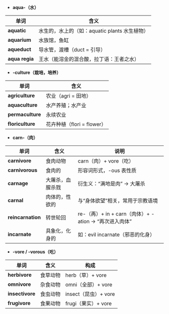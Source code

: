 - **aqua-（水）**

| 单词             | 含义                             |
| -------------- | ------------------------------ |
| **aquatic**    | 水生的，水上的（如：aquatic plants 水生植物） |
| **aquarium**   | 水族馆，鱼缸                         |
| **aqueduct**   | 导水管，渡槽（duct = 引导）              |
| **aqua regia** | 王水（能溶金的混合酸，拉丁语：王者之水）           |

- **-culture（栽培，培养）**

| 单词               | 含义                   |
| ---------------- | -------------------- |
| **agriculture**  | 农业（agri = 田地）        |
| **aquaculture**  | 水产养殖；水产业       |
| **permaculture** | 永续农业                 |
| **floriculture** | 花卉种植（flori = flower） |

- **carn-（肉）**

| 单词                | 含义       | 说明                                       |
| ----------------- | -------- | ---------------------------------------- |
| **carnivore**     | 食肉动物     | carn（肉）+ vore（吃）                         |
| **carnivorous**   | 食肉的      | 形容词形式，-ous 表性质                           |
| **carnage**       | 大屠杀，血腥杀戮 | 衍生义：“满地是肉” → 大屠杀                         |
| **carnal**        | 肉体的，性欲的  | 与“身体欲望”相关，常用于宗教语境                        |
| **reincarnation** | 转世轮回     | re-（再）+ in + carn（肉体）+ -ation → “再次进入肉体” |
| **incarnate**     | 具象化，化身的  | 如：evil incarnate（邪恶的化身）                  |

- **-vore / -vorous（吃）**

| 单词              | 含义      | 构成                  |
| --------------- | ------- | ------------------- |
| **herbivore**   | 食草动物    | herb（草）+ vore       |
| **omnivore**    | 杂食动物    | omni（全部）+ vore      |
| **insectivore** | 食虫动物    | insect（昆虫）+ vore    |
| **frugivore**   | 食果动物    | frugi（果实）+ vore     |

